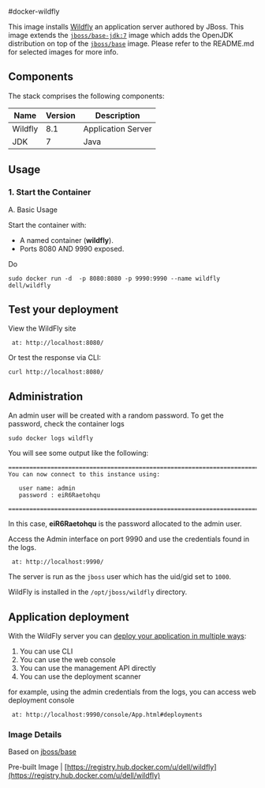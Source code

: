 #docker-wildfly

This image installs [Wildfly](http://wildfly.org/) an application server authored by JBoss.
This image extends the [`jboss/base-jdk:7`](https://github.com/JBoss-Dockerfiles/base-jdk/tree/jdk7) image which adds the OpenJDK distribution on top of the [`jboss/base`](https://github.com/JBoss-Dockerfiles/base) image. Please refer to the README.md for selected images for more info.

## Components
The stack comprises the following components:

Name       | Version                 | Description
-----------|-------------------------|------------------------------
Wildfly    | 8.1                     | Application Server
JDK        | 7                       | Java


## Usage

### 1. Start the Container

A. Basic Usage

Start the container with:

- A named container (**wildfly**).
- Ports 8080 AND 9990 exposed.

Do

```no-highlight
sudo docker run -d  -p 8080:8080 -p 9990:9990 --name wildfly dell/wildfly
```

## Test your deployment

View the WildFly site

```no-highlight
 at: http://localhost:8080/
```
Or test the response via CLI:

```no-highlight
curl http://localhost:8080/
```

## Administration

An admin user will be created with a random password. To get the password, check the container logs 

    sudo docker logs wildfly

You will see some output like the following:

    =========================================================================
    You can now connect to this instance using:

       user name: admin
       password : eiR6Raetohqu

    =========================================================================

In this case, **eiR6Raetohqu** is the password allocated to the admin user.

Access the Admin interface on port 9990 and use the credentials found in the logs.
```no-highlight
 at: http://localhost:9990/
```

The server is run as the `jboss` user which has the uid/gid set to `1000`.

WildFly is installed in the `/opt/jboss/wildfly` directory.


## Application deployment

With the WildFly server you can [deploy your application in multiple ways](https://docs.jboss.org/author/display/WFLY8/Application+deployment):

1. You can use CLI
2. You can use the web console
3. You can use the management API directly
4. You can use the deployment scanner

for example, using the admin credentials from the logs, you can access web deployment console

```no-highlight
 at: http://localhost:9990/console/App.html#deployments
```

### Image Details

Based on  [jboss/base](https://github.com/JBoss-Dockerfiles/wildfly)

Pre-built Image   | [https://registry.hub.docker.com/u/dell/wildfly](https://registry.hub.docker.com/u/dell/wildfly)
